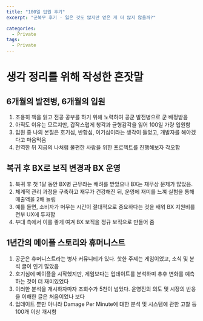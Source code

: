 ```yaml
---
title: "100일 입원 후기"
excerpt: "군복무 후기 - 잃은 것도 많지만 얻은 게 더 많지 않을까?"

categories:
  - Private
tags:
  - Private
---
```


# 생각 정리를 위해 작성한 혼잣말  
## 6개월의 발전병, 6개월의 입원  
1. 조용히 책을 읽고 전공 공부를 하기 위해 노력하여 공군 발전병으로 군 배정받음  
2. 아직도 이유는 모르지만, 갑작스럽게 청각과 균형감각을 잃어 100일 가량 입원함  
3. 입원 중 나의 본질은 호기심, 반항심, 이기심이라는 생각이 들었고, 개발자를 해야겠다고 마음먹음   
4. 전역한 뒤 지금의 나처럼 불편한 사람을 위한 프로젝트를 진행해보자 각오함  

## 복귀 후 BX로 보직 변경과 BX 운영  
1. 복귀 후 첫 1달 동안 BX병 근무라는 배려를 받았으나 BX는 재무상 문제가 많았음.    
2. 체계적 관리 과정을 구축하고 재무가 건강해진 뒤, 운영에 재미를 느껴 실험을 통해 매출액을 2배 늘림   
3. 예를 들면, 소비자가 머무는 시간이 절대적으로 중요하다는 것을 배워 BX 지원비를 전부 UX에 투자함  
4. 부대 측에서 이를 좋게 여겨 BX 보직을 정규 보직으로 만들어 줌  

## 1년간의 메이플 스토리와 휴머니스트  
1. 공군은 휴머니스트라는 병사 커뮤니티가 있다. 핫한 주제는 게임이었고, 소식 및 분석 글이 인기 많았음  
2. 호기심에 메이플을 시작했지만, 게임보다는 업데이트를 분석하며 추후 변화를 예측하는 것이 더 재미있었다  
3. 이러한 분석을 개시하자마자 조회수가 5천이 넘었다. 운영진의 의도 및 시장의 반응을 이해한 글은 처음이었나 보다   
4. 업데이트 뿐만 아니라 Damage Per Minute에 대한 분석 및 시스템에 관한 고찰 등  100개 이상 개시함  


